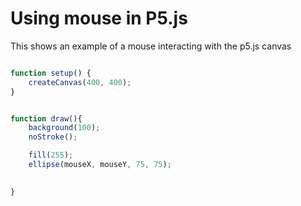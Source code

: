 # Using mouse in P5.js

This shows an example of a mouse interacting with the p5.js canvas

```js

function setup() {
    createCanvas(400, 400);
}


function draw(){
    background(100);
    noStroke();

    fill(255);
    ellipse(mouseX, mouseY, 75, 75);
   

}
```